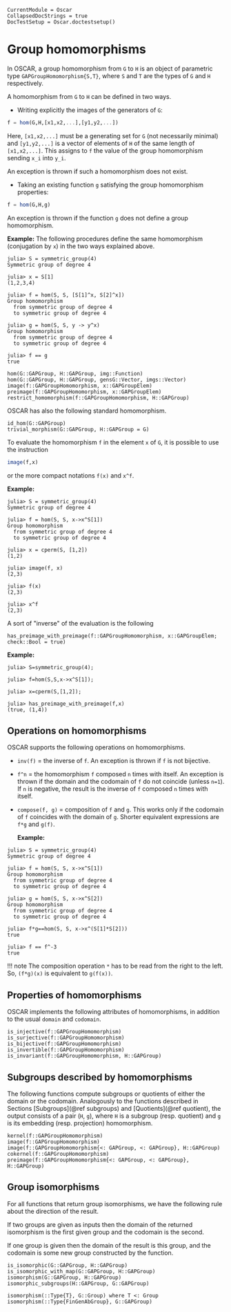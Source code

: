 ```@meta
CurrentModule = Oscar
CollapsedDocStrings = true
DocTestSetup = Oscar.doctestsetup()
```

# Group homomorphisms

In OSCAR, a group homomorphism from `G` to `H` is an object of parametric type `GAPGroupHomomorphism{S,T}`, where `S` and `T` are the types of `G` and `H` respectively.

A homomorphism from `G` to `H` can be defined in two ways.

* Writing explicitly the images of the generators of `G`:
```julia
f = hom(G,H,[x1,x2,...],[y1,y2,...])
```
Here, `[x1,x2,...]` must be a generating set for `G` (not necessarily minimal) and `[y1,y2,...]` is a vector of elements of `H` of the same length of `[x1,x2,...]`. This assigns to `f` the value of the group homomorphism sending `x_i` into `y_i`.

An exception is thrown if such a homomorphism does not exist.

* Taking an existing function `g` satisfying the group homomorphism properties:
```julia
f = hom(G,H,g)
```
An exception is thrown if the function `g` does not define a group homomorphism.

  **Example:**
The following procedures define the same homomorphism (conjugation by `x`) in the two ways explained above.
```jldoctest
julia> S = symmetric_group(4)
Symmetric group of degree 4

julia> x = S[1]
(1,2,3,4)

julia> f = hom(S, S, [S[1]^x, S[2]^x])
Group homomorphism
  from symmetric group of degree 4
  to symmetric group of degree 4

julia> g = hom(S, S, y -> y^x)
Group homomorphism
  from symmetric group of degree 4
  to symmetric group of degree 4

julia> f == g
true
```

```@docs
hom(G::GAPGroup, H::GAPGroup, img::Function)
hom(G::GAPGroup, H::GAPGroup, gensG::Vector, imgs::Vector)
image(f::GAPGroupHomomorphism, x::GAPGroupElem)
preimage(f::GAPGroupHomomorphism, x::GAPGroupElem)
restrict_homomorphism(f::GAPGroupHomomorphism, H::GAPGroup)
```

OSCAR has also the following standard homomorphism.
```@docs
id_hom(G::GAPGroup)
trivial_morphism(G::GAPGroup, H::GAPGroup = G)
```

To evaluate the homomorphism `f` in the element `x` of `G`, it is possible to use the instruction
```julia
image(f,x)
```
or the more compact notations `f(x)` and `x^f`.

  **Example:**
```jldoctest
julia> S = symmetric_group(4)
Symmetric group of degree 4

julia> f = hom(S, S, x->x^S[1])
Group homomorphism
  from symmetric group of degree 4
  to symmetric group of degree 4

julia> x = cperm(S, [1,2])
(1,2)

julia> image(f, x)
(2,3)

julia> f(x)
(2,3)

julia> x^f
(2,3)
```

A sort of "inverse" of the evaluation is the following
```@docs
has_preimage_with_preimage(f::GAPGroupHomomorphism, x::GAPGroupElem; check::Bool = true)
```
  **Example:**
```jldoctest
julia> S=symmetric_group(4);

julia> f=hom(S,S,x->x^S[1]);

julia> x=cperm(S,[1,2]);

julia> has_preimage_with_preimage(f,x)
(true, (1,4))
```

## Operations on homomorphisms

OSCAR supports the following operations on homomorphisms.

* `inv(f)` = the inverse of `f`.
  An exception is thrown if `f` is not bijective.
* `f^n` = the homomorphism `f` composed `n` times with itself.
  An exception is thrown if the domain and the codomain of `f` do not coincide
  (unless `n=1`). If `n` is negative, the result is the inverse of `f` composed `n` times with itself.
* `compose(f, g)` = composition of `f` and `g`. This works only if the codomain of `f` coincides with the domain of `g`. Shorter equivalent expressions are `f*g` and `g(f)`.

  **Example:**
```jldoctest
julia> S = symmetric_group(4)
Symmetric group of degree 4

julia> f = hom(S, S, x->x^S[1])
Group homomorphism
  from symmetric group of degree 4
  to symmetric group of degree 4

julia> g = hom(S, S, x->x^S[2])
Group homomorphism
  from symmetric group of degree 4
  to symmetric group of degree 4

julia> f*g==hom(S, S, x->x^(S[1]*S[2]))
true

julia> f == f^-3
true
```

!!! note
    The composition operation `*` has to be read from the right to the left. So, `(f*g)(x)` is equivalent to `g(f(x))`.

## Properties of homomorphisms

OSCAR implements the following attributes of homomorphisms,
in addition to the usual `domain` and `codomain`.

```@docs
is_injective(f::GAPGroupHomomorphism)
is_surjective(f::GAPGroupHomomorphism)
is_bijective(f::GAPGroupHomomorphism)
is_invertible(f::GAPGroupHomomorphism)
is_invariant(f::GAPGroupHomomorphism, H::GAPGroup)
```

## Subgroups described by homomorphisms

The following functions compute subgroups or quotients of either the domain or the codomain. Analogously to the functions described in Sections [Subgroups](@ref subgroups) and [Quotients](@ref quotient), the output consists of a pair (`H`, `g`), where `H` is a subgroup (resp. quotient) and `g` is its embedding (resp. projection) homomorphism.

```@docs
kernel(f::GAPGroupHomomorphism)
image(f::GAPGroupHomomorphism)
image(f::GAPGroupHomomorphism{<: GAPGroup, <: GAPGroup}, H::GAPGroup)
cokernel(f::GAPGroupHomomorphism)
preimage(f::GAPGroupHomomorphism{<: GAPGroup, <: GAPGroup}, H::GAPGroup)
```

## Group isomorphisms

For all functions that return group isomorphisms,
we have the following rule about the direction of the result.

If two groups are given as inputs then the domain of the returned isomorphism
is the first given group and the codomain is the second.

If one group is given then the domain of the result is this group,
and the codomain is some new group constructed by the function.

```@docs
is_isomorphic(G::GAPGroup, H::GAPGroup)
is_isomorphic_with_map(G::GAPGroup, H::GAPGroup)
isomorphism(G::GAPGroup, H::GAPGroup)
isomorphic_subgroups(H::GAPGroup, G::GAPGroup)
```

```@docs
isomorphism(::Type{T}, G::Group) where T <: Group
isomorphism(::Type{FinGenAbGroup}, G::GAPGroup)
```
